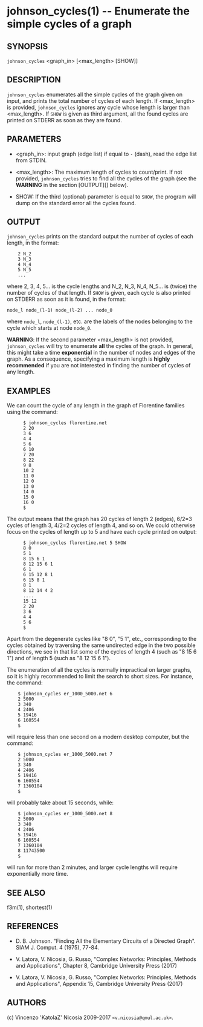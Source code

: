 johnson_cycles(1) -- Enumerate the simple cycles of a graph
======

## SYNOPSIS

`johnson_cycles` <graph_in> [<max_length> [SHOW]]

## DESCRIPTION

`johnson_cycles` enumerates all the simple cycles of the graph given
on input, and prints the total number of cycles of each length. If
<max_length> is provided, `johnson_cycles` ignores any cycle whose
length is larger than <max_length>. If `SHOW` is given as third
argument, all the found cycles are printed on STDERR as soon as they
are found.

## PARAMETERS

* <graph_in>:
    input graph (edge list) if equal to `-` (dash), read the edge list
    from STDIN.

* <max_length>: The maximum length of cycles to count/print. If not
    provided, `johnson_cycles` tries to find all the cycles of the
    graph (see the **WARNING** in the section [OUTPUT][] below).

* SHOW: 
    If the third (optional) parameter is equal to `SHOW`, the program
    will dump on the standard error  all the cycles found.

## OUTPUT

`johnson_cycles` prints on the standard output the number of cycles of
each length, in the format:

        2 N_2
        3 N_3
        4 N_4
        5 N_5
        ...
  
where 2, 3, 4, 5... is the cycle lengths and N_2, N_3, N_4, N_5... is
(twice) the number of cycles of that length.  If `SHOW` is given, each
cycle is also printed on STDERR as soon as it is found, in the format:

    node_l node_(l-1) node_(l-2) ... node_0
    
where `node_l`, `node_(l-1)`, etc. are the labels of the nodes
belonging to the cycle which starts at node  `node_0`.

**WARNING**: If the second parameter <max_length> is not provided,
  `johnson_cycles` will try to enumerate **all** the cycles of the
  graph. In general, this might take a time **exponential** in the
  number of nodes and edges of the graph. As a consequence, specifying
  a maximum length is **highly recommended** if you are not interested
  in finding the number of cycles of any length.


## EXAMPLES

We can count the cycle of any length in the graph of Florentine
families using the command:

          $ johnson_cycles florentine.net
          2 20
          3 6
          4 4
          5 6
          6 10
          7 20
          8 22
          9 8
          10 2
          11 0
          12 0
          13 0
          14 0
          15 0
          16 0
          $

The output means that the graph has 20 cycles of length 2 (edges),
6/2=3 cycles of length 3, 4/2=2 cycles of length 4, and so on. We
could otherwise focus on the cycles of length up to 5 and have each
cycle printed on output:

          $ johnson_cycles florentine.net 5 SHOW
          8 0 
          5 1 
          8 15 6 1 
          8 12 15 6 1 
          6 1 
          6 15 12 8 1 
          6 15 8 1 
          8 1 
          8 12 14 4 2 
          ....
          15 12 
          2 20
          3 6
          4 4
          5 6
          $ 
          
Apart from the degenerate cycles like "8 0", "5 1", etc.,
corresponding to the cycles obtained by traversing the same undirected
edge in the two possible directions, we see in that list some of the
cycles of length 4 (such as "8 15 6 1") and of length 5 (such as "8 12
15 6 1").

The enumeration of all the cycles is normally impractical on larger
graphs, so it is highly recommended to limit the search to short
sizes. For instance, the command:

        $ johnson_cycles er_1000_5000.net 6
        2 5000
        3 340
        4 2406
        5 19416
        6 160554
        $ 

will require less than one second on a modern desktop computer, but
the command:

        $ johnson_cycles er_1000_5000.net 7
        2 5000
        3 340
        4 2406
        5 19416
        6 160554
        7 1360104
        $

will probably take about 15 seconds, while:

        $ johnson_cycles er_1000_5000.net 8
        2 5000
        3 340
        4 2406
        5 19416
        6 160554
        7 1360104
        8 11743500
        $

will run for more than 2 minutes, and larger cycle lengths will
require exponentially more time. 


## SEE ALSO

f3m(1), shortest(1)

## REFERENCES

* D\. B. Johnson. "Finding All the Elementary Circuits of a Directed
  Graph". SIAM J. Comput. 4 (1975), 77-84.

* V\. Latora, V. Nicosia, G. Russo, "Complex Networks: Principles,
  Methods and Applications", Chapter 8, Cambridge University Press
  (2017)

* V\. Latora, V. Nicosia, G. Russo, "Complex Networks: Principles,
  Methods and Applications", Appendix 15, Cambridge University Press
  (2017)


## AUTHORS

(c) Vincenzo 'KatolaZ' Nicosia 2009-2017 `<v.nicosia@qmul.ac.uk>`.
